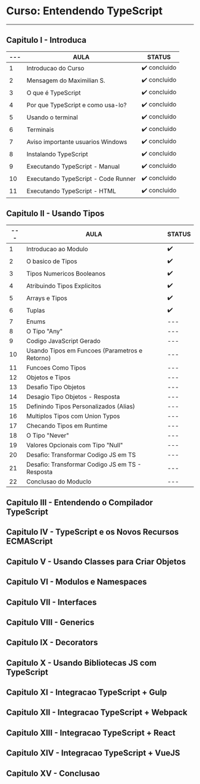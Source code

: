 # Curso: Entendendo TypeScript
---

## Capitulo I - Introduca
  | --- | AULA | STATUS |
  | --- | --- | --- |
  | 1 | Introducao do Curso | ✔️ concluido |
  | 2 | Mensagem do Maximilian S. | ✔️ concluido |
  | 3 | O que é TypeScript | ✔️ concluido |
  | 4 | Por que TypeScript e como usa-lo? | ✔️ concluido |
  | 5 | Usando o terminal | ✔️ concluido |
  | 6 | Terminais | ✔️ concluido |
  | 7 | Aviso importante usuarios Windows | ✔️ concluido |
  | 8 | Instalando TypeScript | ✔️ concluido |
  | 9 | Executando TypeScript - Manual | ✔️ concluido |
  | 10 | Executando TypeScript - Code Runner | ✔️ concluido |
  | 11 | Executando TypeScript - HTML | ✔️ concluido |

 
## Capitulo II - Usando Tipos
| --- | AULA | STATUS |
| --- | --- | --- |
| 1 | Introducao ao Modulo | ✔️ |
| 2 | O basico de Tipos | ✔️ |
| 3 | Tipos Numericos Booleanos | ✔️ |
| 4 | Atribuindo Tipos Explicitos | ✔️ |
| 5 | Arrays e Tipos | ✔️ |
| 6 | Tuplas | ✔️ |
| 7 | Enums | --- |
| 8 | O Tipo "Any" | --- |
| 9 | Codigo JavaScript Gerado | --- |
| 10 | Usando Tipos em Funcoes (Parametros e Retorno) | --- |
| 11 | Funcoes Como Tipos | --- |
| 12 | Objetos e Tipos | --- |
| 13 | Desafio Tipo Objetos | --- |
| 14 | Desagio Tipo Objetos - Resposta | --- |
| 15 | Definindo Tipos Personalizados (Alias) | --- |
| 16 | Multiplos Tipos com Union Typos | --- |
| 17 | Checando Tipos em Runtime | --- |
| 18 | O Tipo "Never" | --- |
| 19 | Valores Opcionais com Tipo "Null" | --- |
| 20 | Desafio: Transformar Codigo JS em TS | --- |
| 21 | Desafio: Transformar Codigo JS em TS - Resposta | --- |
| 22 | Conclusao do Moduclo | --- |

## Capitulo III - Entendendo o Compilador TypeScript

## Capitulo IV - TypeScript e os Novos Recursos ECMAScript

## Capitulo V - Usando Classes para Criar Objetos

## Capitulo VI - Modulos e Namespaces

## Capitulo VII - Interfaces

## Capitulo VIII - Generics

## Capitulo IX - Decorators

## Capitulo X - Usando Bibliotecas JS com TypeScript

## Capitulo XI - Integracao TypeScript + Gulp

## Capitulo XII - Integracao TypeScript + Webpack

## Capitulo XIII - Integracao TypeScript + React

## Capitulo XIV - Integracao TypeScript + VueJS

## Capitulo XV - Conclusao